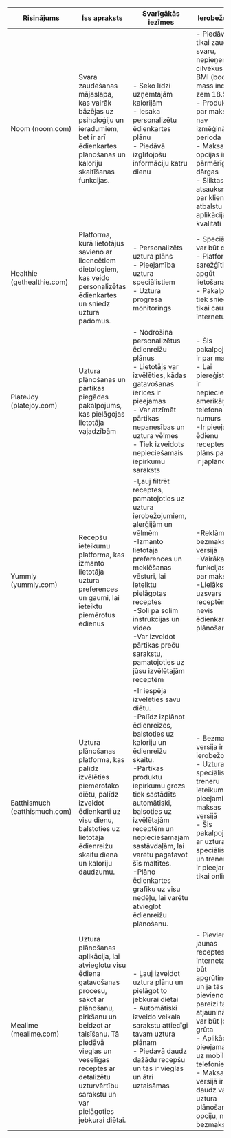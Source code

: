 | Risinājums   | Īss apraksts   | Svarīgākās iezīmes   | Ierobežojumi   |
|--------------|----------------|----------------------|----------------|
| Noom (noom.com) | Svara zaudēšanas mājaslapa, kas vairāk bāzējas uz psiholoģiju un ieradumiem, bet ir arī ēdienkartes plānošanas un kaloriju skaitīšanas funkcijas. | - Seko līdzi uzņemtajām kalorijām <br> - Iesaka personalizētu ēdienkartes plānu <br> - Piedāvā izglītojošu informāciju katru dienu |- Piedāvā tikai zaudēt svaru, nepieņem cilvēkus ar BMI (body mass index) zem 18.5 <br> - Produkts ir par maksu, nav izmēģinājuma perioda <br> - Maksas opcijas ir pārmērīgi dārgas <br> - Sliktas atsauksmes par klientu atbalstu un aplikācijas kvalitāti   |
| Healthie (gethealthie.com) | Platforma, kurā lietotājus savieno ar licencētiem dietologiem, kas veido personalizētas ēdienkartes un sniedz uztura padomus. | - Personalizēts uztura plāns <br> - Pieejamība uztura speciālistiem <br> - Uztura progresa monitorings | - Speciālisti var būt dārgi <br> - Platformu ir sarežģīti apgūt lietošanai <br> - Pakalpojumi tiek sniegti tikai caur internetu |
| PlateJoy (platejoy.com)  | Uztura plānošanas un pārtikas piegādes pakalpojums, kas pielāgojas lietotāja vajadzībām   | - Nodrošina personalizētus ēdienreižu plānus <br> - Lietotājs var izvēlēties, kādas gatavošanas ierīces ir pieejamas <br> - Var atzīmēt pārtikas nepanesības un uztura vēlmes <br> - Tiek izveidots nepieciešamais iepirkumu saraksts <br> | - Šis pakalpojums ir par maksu <br> - Lai piereģistrētos, ir nepieciešams amerikāņu telefona numurs <br> -Ir pieejamas ēdienu receptes, taču plāns pašam ir jāplāno   |
| Yummly (yummly.com) | Recepšu ieteikumu platforma, kas izmanto lietotāja uztura preferences un gaumi, lai ieteiktu piemērotus ēdienus | -Ļauj filtrēt receptes, pamatojoties uz uztura ierobežojumiem, alerģijām un vēlmēm <br> -Izmanto lietotāja preferences un meklēšanas vēsturi, lai ieteiktu pielāgotas receptes <br> -Soli pa solim instrukcijas un video <br> -Var izveidot pārtikas preču sarakstu, pamatojoties uz jūsu izvēlētajām receptēm | -Reklāmas bezmaksas versijā <br> -Vairākas funkcijas tikai par maksu <br> -Lielāks uzsvars receptēm, nevis ēdienkartes plānošanai |
| Eatthismuch (eatthismuch.com)       | Uztura plānošanas platforma, kas palīdz izvēlēties piemērotāko diētu, palīdz izveidot ēdienkarti uz visu dienu, balstoties uz lietotāja ēdienreižu skaitu dienā un kaloriju daudzumu.   | -Ir iespēja izvēlēties savu diētu.<br> -Palīdz izplānot ēdienreizes, balstoties uz kaloriju un ēdienreižu skaitu. <br> -Pārtikas produktu iepirkumu grozs tiek sastādīts automātiski, balsoties uz izvēlētajām receptēm un nepieciešamajām sastāvdaļām, lai varētu pagatavot šīs maltītes.<br> -Plāno ēdienkartes grafiku uz visu nedēļu, lai varētu atvieglot ēdienreižu plānošanu.| - Bezmaksas versija ir ierobežota <br> - Uztura speciālistu un treneru ieteikumi ir pieejami tikai maksas versijā <br> - Šis pakalpojums ar uztura speciālistiem un treneriem ir pieejams tikai online |
| Mealime (mealime.com)  | Uztura plānošanas aplikācija, lai atvieglotu visu ēdiena gatavošanas procesu, sākot ar plānošanu, pirkšanu un beidzot ar taisīšanu. Tā piedāvā vieglas un veselīgas receptes ar detalizētu uzturvērtību sarakstu un var pielāgoties jebkurai diētai.   | - Ļauj izveidot uztura plānu un pielāgot to jebkurai diētai <br> - Automātiski izveido veikala sarakstu attiecīgi tavam uztura plānam <br> - Piedavā daudz dažādu recepšu un tās ir vieglas un ātri uztaisāmas  | - Pievienot jaunas receptes no interneta var būt apgrūtinoši, un ja tās nav pievienotas pareizi tad to atjaunināšana var būt ļoti grūta <br> - Aplikācija ir pieejama tikai uz mobilajiem telefoniem <br> - Maksas versijā ir daudz vairāk  uztura plānošanas opciju, nekā bezmaksas   |
